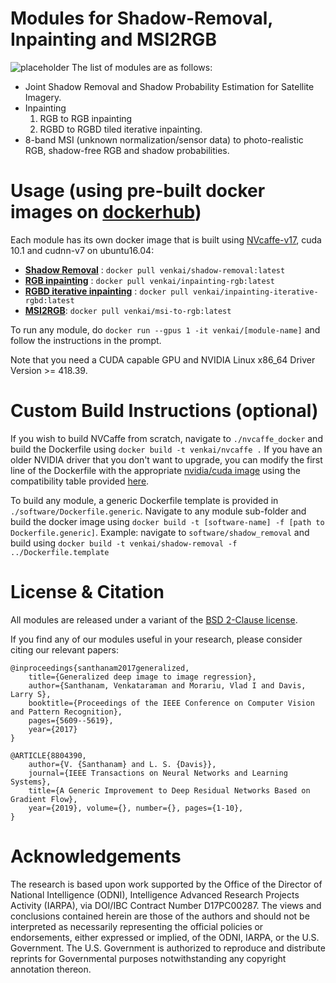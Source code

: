 # Modules for Shadow-Removal, Inpainting and MSI2RGB
![placeholder](https://obj.umiacs.umd.edu/deploy-core3d/placeholder.png)
The list of modules are as follows:
* Joint Shadow Removal and Shadow Probability Estimation for Satellite Imagery.
* Inpainting
    1. RGB to RGB inpainting
    2. RGBD to RGBD tiled iterative inpainting.
* 8-band MSI (unknown normalization/sensor data) to photo-realistic RGB, shadow-free RGB and shadow probabilities. 

# Usage (using pre-built docker images on [dockerhub](https://hub.docker.com/u/venkai))

Each module has its own docker image that is built using [NVcaffe-v17](https://github.com/venkai/caffe/tree/venkai_nvcaffe17_cuda10), cuda 10.1 and cudnn-v7 on ubuntu16.04:
- **[Shadow Removal](https://hub.docker.com/r/venkai/shadow-removal)** : `docker pull venkai/shadow-removal:latest`
- **[RGB inpainting](https://hub.docker.com/r/venkai/inpainting-rgb)** : `docker pull venkai/inpainting-rgb:latest`
- **[RGBD iterative inpainting](https://hub.docker.com/r/venkai/inpainting-iterative-rgbd)** : `docker pull venkai/inpainting-iterative-rgbd:latest`
- **[MSI2RGB](https://hub.docker.com/r/venkai/msi-to-rgb)**: `docker pull venkai/msi-to-rgb:latest`

To run any module, do
`docker run --gpus 1 -it venkai/[module-name]`
and follow the instructions in the prompt.

Note that you need a CUDA capable GPU and NVIDIA Linux x86_64 Driver Version >= 418.39.

# Custom Build Instructions (optional)

If you wish to build NVCaffe from scratch, navigate to `./nvcaffe_docker` and build the Dockerfile using
`docker build -t venkai/nvcaffe .`
If you have an older NVIDIA driver that you don't want to upgrade, you can modify the first line of the
Dockerfile with the appropriate [nvidia/cuda image](https://gitlab.com/nvidia/container-images/cuda/blob/master/doc/supported-tags.md) using the compatibility table provided [here](https://docs.nvidia.com/deploy/cuda-compatibility/index.html#binary-compatibility__table-toolkit-driver).

To build any module, a generic Dockerfile template is provided in `./software/Dockerfile.generic`.
Navigate to any module sub-folder and build the docker image using
`docker build -t [software-name] -f [path to Dockerfile.generic]`.
Example: navigate to `software/shadow_removal` and build using
`docker build -t venkai/shadow-removal -f ../Dockerfile.template`

# License & Citation
All modules are released under a variant of the [BSD 2-Clause license](https://github.com/venkai/deploy_core3d/blob/master/LICENSE). 

If you find any of our modules useful in your research, please consider citing our relevant papers:

```
@inproceedings{santhanam2017generalized,
    title={Generalized deep image to image regression},
    author={Santhanam, Venkataraman and Morariu, Vlad I and Davis, Larry S},
    booktitle={Proceedings of the IEEE Conference on Computer Vision and Pattern Recognition},
    pages={5609--5619},
    year={2017}
}

@ARTICLE{8804390,
    author={V. {Santhanam} and L. S. {Davis}},
    journal={IEEE Transactions on Neural Networks and Learning Systems},
    title={A Generic Improvement to Deep Residual Networks Based on Gradient Flow},
    year={2019}, volume={}, number={}, pages={1-10},
}
```

# Acknowledgements
The research is based upon work supported by the Office of the Director of National Intelligence (ODNI), Intelligence Advanced Research Projects Activity (IARPA), via DOI/IBC Contract Number D17PC00287. The views and conclusions contained herein are those of the authors and should not be interpreted as necessarily representing the official policies or endorsements, either expressed or implied, of the ODNI, IARPA, or the U.S. Government. The U.S. Government is authorized to reproduce and distribute reprints for Governmental purposes notwithstanding any copyright annotation thereon.


